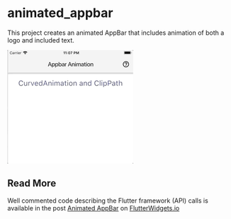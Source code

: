 # animated_appbar

This project creates an animated AppBar that includes animation of both a logo and included text.

![](screenshots/AppBarAnimation.gif)

## Read More

Well commented code describing the Flutter framework (API) calls is available in the post [Animated AppBar]() on [FlutterWidgets.io](https://flutterwidgets.io)


